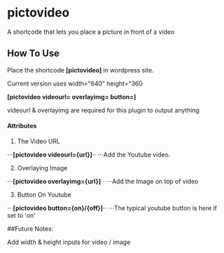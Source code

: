 # pictovideo

A shortcode that lets you place a picture in front of a video

## How To Use

Place the shortcode **[pictovideo]** in wordpress site. 

Current version uses width="640" height="360

**[pictovideo videourl= overlayimg= button=]**

videourl & overlayimg are required for this plugin to output anything

#### Attributes

1. The Video URL

⋅⋅⋅**[pictovideo videourl={url}]**⋅⋅
⋅⋅⋅Add the Youtube video.

2. Overlaying Image

⋅⋅⋅**[pictovideo overlayimg={url}]**⋅⋅
⋅⋅⋅Add the Image on top of video

3. Button On Youtube

⋅⋅⋅**[pictovideo button={on}/{off}]**⋅⋅
⋅⋅⋅The typical youtube button is here if set to 'on'

##Future Notes:

Add width & height inputs for video / image
